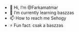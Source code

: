 - 👋 Hi, I’m @Farkamatmar
- 🌱 I’m currently learning baszzas
- 📫 How to reach me Sehogy  
- ⚡ Fun fact: csak a baszzas
